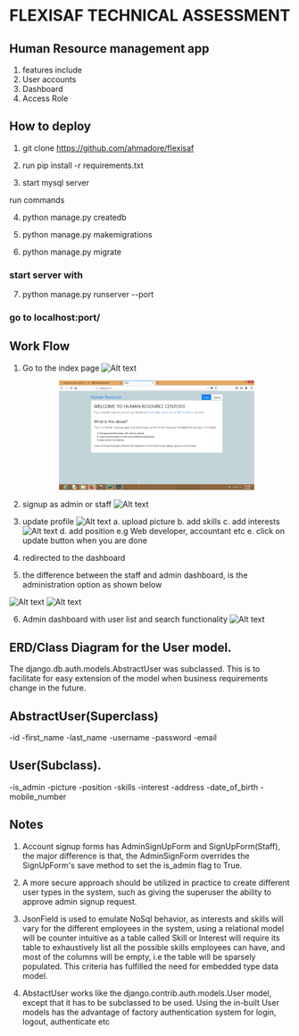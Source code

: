 # FLEXISAF TECHNICAL ASSESSMENT

## Human Resource management app ##
1) features include
2) User accounts
3) Dashboard
4) Access Role

## How to deploy
1) git clone https://github.com/ahmadore/flexisaf

2) run pip install -r requirements.txt

3) start mysql server

run commands


4) python manage.py createdb

5) python manage.py makemigrations

6) python manage.py migrate

### start server with

7) python manage.py runserver --port

### go to localhost:port/

## Work Flow
1) Go to the index page
   ![Alt text](https://github.com/ahmadore/flexisaf/tree/master/screens/index.png "index")
   <p align="center">
     <img src="screens/index.png" width="350"/>
   </p>

2) signup as admin or staff
   ![Alt text](/screen/account_type.png?raw=true "Account Type")

3) update profile
![Alt text](/screen/update.png?raw=true "Update Profile")    a. upload picture
    b. add skills
    c. add interests
    ![Alt text](/screen/addskill.png?raw=true "index")
    d. add position e.g Web  developer, accountant etc
    e. click on update button when you are done

4) redirected to the dashboard

5) the difference between the staff and admin dashboard, is the administration option as shown below

![Alt text](/screen/admin.png?raw=true "index")
![Alt text](/screen/staff.png?raw=true "index")

6) Admin dashboard with user list and search functionality
![Alt text](/screen/users_search.png?raw=true "index")

## ERD/Class Diagram for the User model.

The django.db.auth.models.AbstractUser was subclassed. This is to facilitate for easy extension of the model when business requirements change in the
future.

AbstractUser(Superclass)
------------------------------
-id
-first_name
-last_name
-username
-password
-email

User(Subclass).
---------------
-is_admin
-picture
-position
-skills
-interest
-address
-date_of_birth
-mobile_number

## Notes

1) Account signup forms has AdminSignUpForm and SignUpForm(Staff), the major difference is that, the AdminSignForm overrides the SignUpForm's
    save method to set the is_admin flag to True.

2) A more secure approach should be utilized in practice to create different user types in the system, such as giving the superuser the ability to
    approve admin signup request.

3) JsonField is used to emulate NoSql behavior, as interests and skills will vary for the different employees in the system, using a relational
    model will be counter intuitive as a table called Skill or Interest will require its table to exhaustively list all the possible skills employees can have,
    and most of the columns will be empty, i.e the table will be sparsely populated. This criteria has fulfilled the need for embedded type data model.

4) AbstactUser works like the django.contrib.auth.models.User model, except that it has to be subclassed to be used.
    Using the in-built User models has the advantage of factory authentication system for login, logout, authenticate etc
